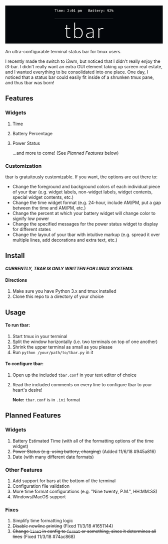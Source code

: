 ![logo](assets/titlebar.png)

An ultra-configurable terminal status bar for tmux users.

I recently made the switch to i3wm, but noticed that I didn't really enjoy the i3-bar. I didn't really want an extra GUI element taking up screen real estate, and I wanted everything to be consolidated into one place. One day, I noticed that a status bar could easily fit inside of a shrunken tmux pane, and thus tbar was born!

## Features
### Widgets
1. Time
1. Battery Percentage
1. Power Status

    ...and more to come! (See *Planned Features* below)

### Customization
tbar is gratuitously customizable. If you want, the options are out there to:
  * Change the foreground and background colors of each individual piece of your tbar (e.g. widget labels, non-widget labels, widget contents, special widget contents, etc.)
  * Change the time widget format (e.g. 24-hour, include AM/PM, put a gap between the time and AM/PM, etc.)
  * Change the percent at which your battery widget will change color to signify low power
  * Change the specified messages for the power status widget to display for different states
  * Change the layout of your tbar with intuitive markup (e.g. spread it over multiple lines, add decorations and extra text, etc.)

## Install
#### *CURRENTLY, TBAR IS ONLY WRITTEN FOR LINUX SYSTEMS.*

#### Directions
1. Make sure you have Python 3.x and tmux installed
1. Clone this repo to a directory of your choice

## Usage
#### To run tbar:
1. Start tmux in your terminal
1. Split the window horizontally (i.e. two terminals on top of one another)
1. Shrink the upper terminal as small as you please
1. Run `python /your/path/to/tbar.py` in it

#### To configure tbar:
1. Open up the included `tbar.conf` in your text editor of choice
1. Read the included comments on every line to configure tbar to your heart's desire!

    **Note:** `tbar.conf` is in `.ini` format

## Planned Features
### Widgets
1. Battery Estimated Time (with all of the formatting options of the time widget)
1. <strike>Power Status (e.g. using battery, charging)</strike> (Added 11/6/18 #945a816)
1. Date (with many different date formats)

### Other Features
1. Add support for bars at the bottom of the terminal
1. Configuration file validation
1. More time format configurations (e.g. "Nine twenty, P.M.", HH:MM:SS)
1. Windows/MacOS support

### Fixes
1. Simplify time formatting logic
1. <strike>Disable newline printing</strike> (Fixed 11/3/18 #1651144)
1. <strike>Change `line1` in config to `format` or something, since it determines all lines</strike> (Fixed 11/3/18 #74ac868)
